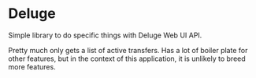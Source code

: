 # Deluge

Simple library to do specific things with Deluge Web UI API.

Pretty much only gets a list of active transfers. Has a lot of boiler plate for
other features, but in the context of this application, it is unlikely to breed
more features.
